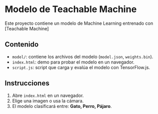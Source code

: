 # Modelo de Teachable Machine

Este proyecto contiene un modelo de Machine Learning entrenado con [Teachable Machine]
## Contenido
- `model/`: contiene los archivos del modelo (`model.json`, `weights.bin`).
- `index.html`: demo para probar el modelo en un navegador.
- `script.js`: script que carga y evalúa el modelo con TensorFlow.js.

## Instrucciones

1. Abre `index.html` en un navegador.
2. Elige una imagen o usa la cámara.
3. El modelo clasificará entre: **Gato, Perro, Pájaro**.
